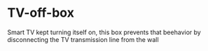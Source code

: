 # TV-off-box
Smart TV kept turning itself on, this box prevents that beehavior by disconnecting the TV transmission line from the wall
